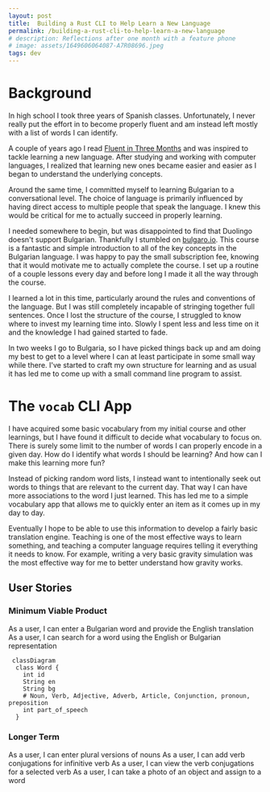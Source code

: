 ```yaml
---
layout: post
title:  Building a Rust CLI to Help Learn a New Language
permalink: /building-a-rust-cli-to-help-learn-a-new-language
# description: Reflections after one month with a feature phone
# image: assets/1649606064087-A7R08696.jpeg
tags: dev
---
```


# Background

In high school I took three years of Spanish classes.  Unfortunately, I never really put the effort in to become properly fluent and am instead left mostly with a list of words I can identify.

A couple of years ago I read [Fluent in Three Months](https://www.amazon.ca/Fluent-Months-Anyone-Language-Anywhere/dp/0062282697/ref=sr_1_2?crid=3EIDH85VULGC&keywords=how+to+be+fluent+in&qid=1652553951&sprefix=how+to+be+fluent+in%2Caps%2C127&sr=8-2) and was inspired to tackle learning a new language.  After studying and working with computer languages, I realized that learning new ones became easier and easier as I began to understand the underlying concepts.  

Around the same time, I committed myself to learning Bulgarian to a conversational level.  The choice of language is primarily influenced by having direct access to multiple people that speak the language. I knew this would be critical for me to actually succeed in properly learning.

I needed somewhere to begin, but was disappointed to find that Duolingo doesn't support Bulgarian.  Thankfully I stumbled on [bulgaro.io](https://www.bulgaro.io/).  This course is a fantastic and simple introduction to all of the key concepts in the Bulgarian language.  I was happy to pay the small subscription fee, knowing that it would motivate me to actually complete the course.  I set up a routine of a couple lessons every day and before long I made it all the way through the course.

I learned a lot in this time, particularly around the rules and conventions of the language.  But I was still completely incapable of stringing together full sentences. Once I lost the structure of the course, I struggled to know where to invest my learning time into.  Slowly I spent less and less time on it and the knowledge I had gained started to fade.

In two weeks I go to Bulgaria, so I have picked things back up and am doing my best to get to a level where I can at least participate in some small way while there.  I've started to craft my own structure for learning and as usual it has led me to come up with a small command line program to assist.

# The `vocab` CLI App

I have acquired some basic vocabulary from my initial course and other learnings, but I have found it difficult to decide what vocabulary to focus on.  There is surely some limit to the number of words I can properly encode in a given day. How do I identify what words I should be learning?  And how can I make this learning more fun?

Instead of picking random word lists, I instead want to intentionally seek out words to things that are relevant to the current day. That way I can have more associations to the word I just learned.  This has led me to a simple vocabulary app that allows me to quickly enter an item as it comes up in my day to day.  

Eventually I hope to be able to use this information to develop a fairly basic translation engine. Teaching is one of the most effective ways to learn something, and teaching a computer language requires telling it everything it needs to know.  For example, writing a very basic gravity simulation was the most effective way for me to better understand how gravity works.

## User Stories

### Minimum Viable Product

As a user, I can enter a Bulgarian word and provide the English translation
As a user, I can search for a word using the English or Bulgarian representation

```mermaid
 classDiagram
  class Word {
    int id
    String en
    String bg
    # Noun, Verb, Adjective, Adverb, Article, Conjunction, pronoun, preposition
    int part_of_speech
  }
```

### Longer Term

As a user, I can enter plural versions of nouns
As a user, I can add verb conjugations for infinitive verb
As a user, I can view the verb conjugations for a selected verb
As a user, I can take a photo of an object and assign to a word